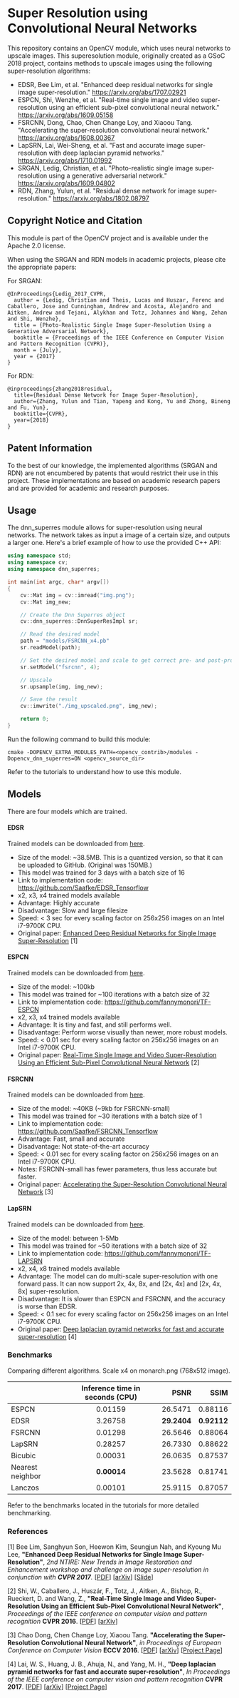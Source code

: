 # Super Resolution using Convolutional Neural Networks

This repository contains an OpenCV module, which uses neural networks to upscale images.
This superesolution module, originally created as a GSoC 2018 project,  contains methods to upscale images using 
the following super-resolution algorithms:

- EDSR, Bee Lim, et al. "Enhanced deep residual networks for single image super-resolution." https://arxiv.org/abs/1707.02921
- ESPCN, Shi, Wenzhe, et al. "Real-time single image and video super-resolution using an efficient sub-pixel convolutional neural network." https://arxiv.org/abs/1609.05158
- FSRCNN, Dong, Chao, Chen Change Loy, and Xiaoou Tang. "Accelerating the super-resolution convolutional neural network." https://arxiv.org/abs/1608.00367
- LapSRN, Lai, Wei-Sheng, et al. "Fast and accurate image super-resolution with deep laplacian pyramid networks." https://arxiv.org/abs/1710.01992
- SRGAN, Ledig, Christian, et al. "Photo-realistic single image super-resolution using a generative adversarial network." https://arxiv.org/abs/1609.04802
- RDN, Zhang, Yulun, et al. "Residual dense network for image super-resolution." https://arxiv.org/abs/1802.08797

## Copyright Notice and Citation

This module is part of the OpenCV project and is available under the Apache 2.0 license.

When using the SRGAN and RDN models in academic projects, please cite the appropriate papers:

For SRGAN:
```
@InProceedings{Ledig_2017_CVPR,
  author = {Ledig, Christian and Theis, Lucas and Huszar, Ferenc and Caballero, Jose and Cunningham, Andrew and Acosta, Alejandro and Aitken, Andrew and Tejani, Alykhan and Totz, Johannes and Wang, Zehan and Shi, Wenzhe},
  title = {Photo-Realistic Single Image Super-Resolution Using a Generative Adversarial Network},
  booktitle = {Proceedings of the IEEE Conference on Computer Vision and Pattern Recognition (CVPR)},
  month = {July},
  year = {2017}
}
```

For RDN:
```
@inproceedings{zhang2018residual,
  title={Residual Dense Network for Image Super-Resolution},
  author={Zhang, Yulun and Tian, Yapeng and Kong, Yu and Zhong, Bineng and Fu, Yun},
  booktitle={CVPR},
  year={2018}
}
```

## Patent Information

To the best of our knowledge, the implemented algorithms (SRGAN and RDN) are not encumbered by patents that would restrict their use in this project. These implementations are based on academic research papers and are provided for academic and research purposes.

## Usage

The dnn_superres module allows for super-resolution using neural networks. The network takes as input a image of a certain size, and outputs a larger one. Here's a brief example of how to use the provided C++ API:

```c++
using namespace std;
using namespace cv;
using namespace dnn_superres;

int main(int argc, char* argv[])
{
    cv::Mat img = cv::imread("img.png");
    cv::Mat img_new;

    // Create the Dnn Superres object
    cv::dnn_superres::DnnSuperResImpl sr;

    // Read the desired model
    path = "models/FSRCNN_x4.pb"
    sr.readModel(path);

    // Set the desired model and scale to get correct pre- and post-processing
    sr.setModel("fsrcnn", 4);

    // Upscale
    sr.upsample(img, img_new);

    // Save the result
    cv::imwrite("./img_upscaled.png", img_new);

    return 0;
}
```

Run the following command to build this module:

```make
cmake -DOPENCV_EXTRA_MODULES_PATH=<opencv_contrib>/modules -Dopencv_dnn_superres=ON <opencv_source_dir>
```

Refer to the tutorials to understand how to use this module.

## Models

There are four models which are trained.

#### EDSR

Trained models can be downloaded from [here](https://github.com/Saafke/EDSR_Tensorflow/tree/master/models).

- Size of the model: ~38.5MB. This is a quantized version, so that it can be uploaded to GitHub. (Original was 150MB.)
- This model was trained for 3 days with a batch size of 16
- Link to implementation code: https://github.com/Saafke/EDSR_Tensorflow
- x2, x3, x4 trained models available
- Advantage: Highly accurate
- Disadvantage: Slow and large filesize
- Speed: < 3 sec for every scaling factor on 256x256 images on an Intel i7-9700K CPU.
- Original paper: [Enhanced Deep Residual Networks for Single Image Super-Resolution](https://arxiv.org/pdf/1707.02921.pdf) [1]

#### ESPCN

Trained models can be downloaded from [here](https://github.com/fannymonori/TF-ESPCN/tree/master/export).

- Size of the model: ~100kb
- This model was trained for ~100 iterations with a batch size of 32
- Link to implementation code: https://github.com/fannymonori/TF-ESPCN
- x2, x3, x4 trained models available
- Advantage: It is tiny and fast, and still performs well.
- Disadvantage: Perform worse visually than newer, more robust models.
- Speed: < 0.01 sec for every scaling factor on 256x256 images on an Intel i7-9700K CPU.
- Original paper: [Real-Time Single Image and Video Super-Resolution Using an Efficient Sub-Pixel Convolutional Neural Network](https://arxiv.org/pdf/1609.05158.pdf) [2]

#### FSRCNN

Trained models can be downloaded from [here](https://github.com/Saafke/FSRCNN_Tensorflow/tree/master/models).

- Size of the model: ~40KB (~9kb for FSRCNN-small)
- This model was trained for ~30 iterations with a batch size of 1
- Link to implementation code: https://github.com/Saafke/FSRCNN_Tensorflow
- Advantage: Fast, small and accurate
- Disadvantage: Not state-of-the-art accuracy
- Speed: < 0.01 sec for every scaling factor on 256x256 images on an Intel i7-9700K CPU.
- Notes: FSRCNN-small has fewer parameters, thus less accurate but faster.
- Original paper: [Accelerating the Super-Resolution Convolutional Neural Network](http://mmlab.ie.cuhk.edu.hk/projects/FSRCNN.html) [3]

#### LapSRN

Trained models can be downloaded from [here](https://github.com/fannymonori/TF-LapSRN/tree/master/export).

- Size of the model: between 1-5Mb
- This model was trained for ~50 iterations with a batch size of 32
- Link to implementation code: https://github.com/fannymonori/TF-LAPSRN
- x2, x4, x8 trained models available
- Advantage: The model can do multi-scale super-resolution with one forward pass. It can now support 2x, 4x, 8x, and [2x, 4x] and [2x, 4x, 8x] super-resolution.
- Disadvantage: It is slower than ESPCN and FSRCNN, and the accuracy is worse than EDSR.
- Speed: < 0.1 sec for every scaling factor on 256x256 images on an Intel i7-9700K CPU.
- Original paper: [Deep laplacian pyramid networks for fast and accurate super-resolution](https://arxiv.org/pdf/1704.03915.pdf) [4]

### Benchmarks

Comparing different algorithms. Scale x4 on monarch.png (768x512 image).

|               | Inference time in seconds (CPU)| PSNR | SSIM |
| ------------- |:-------------------:| ---------:|--------:|
| ESPCN            |0.01159   | 26.5471 | 0.88116 |
| EDSR             |3.26758     |**29.2404**  |**0.92112**  |
| FSRCNN           | 0.01298   | 26.5646 | 0.88064 |
| LapSRN           |0.28257    |26.7330   |0.88622  |
| Bicubic          |0.00031 |26.0635  |0.87537  |
| Nearest neighbor |**0.00014** |23.5628  |0.81741  |
| Lanczos          |0.00101  |25.9115  |0.87057  |

Refer to the benchmarks located in the tutorials for more detailed benchmarking.

### References
[1] Bee Lim, Sanghyun Son, Heewon Kim, Seungjun Nah, and Kyoung Mu Lee, **"Enhanced Deep Residual Networks for Single Image Super-Resolution"**, <i> 2nd NTIRE: New Trends in Image Restoration and Enhancement workshop and challenge on image super-resolution in conjunction with **CVPR 2017**. </i> [[PDF](http://openaccess.thecvf.com/content_cvpr_2017_workshops/w12/papers/Lim_Enhanced_Deep_Residual_CVPR_2017_paper.pdf)] [[arXiv](https://arxiv.org/abs/1707.02921)] [[Slide](https://cv.snu.ac.kr/research/EDSR/Presentation_v3(release).pptx)]

[2] Shi, W., Caballero, J., Huszár, F., Totz, J., Aitken, A., Bishop, R., Rueckert, D. and Wang, Z., **"Real-Time Single Image and Video Super-Resolution Using an Efficient Sub-Pixel Convolutional Neural Network"**, <i>Proceedings of the IEEE conference on computer vision and pattern recognition</i> **CVPR 2016**. [[PDF](http://openaccess.thecvf.com/content_cvpr_2016/papers/Shi_Real-Time_Single_Image_CVPR_2016_paper.pdf)] [[arXiv](https://arxiv.org/abs/1609.05158)]

[3] Chao Dong, Chen Change Loy, Xiaoou Tang. **"Accelerating the Super-Resolution Convolutional Neural Network"**, <i> in Proceedings of European Conference on Computer Vision </i>**ECCV 2016**. [[PDF](http://personal.ie.cuhk.edu.hk/~ccloy/files/eccv_2016_accelerating.pdf)]
[[arXiv](https://arxiv.org/abs/1608.00367)] [[Project Page](http://mmlab.ie.cuhk.edu.hk/projects/FSRCNN.html)]

[4] Lai, W. S., Huang, J. B., Ahuja, N., and Yang, M. H., **"Deep laplacian pyramid networks for fast and accurate super-resolution"**, <i> In Proceedings of the IEEE conference on computer vision and pattern recognition </i>**CVPR 2017**. [[PDF](http://openaccess.thecvf.com/content_cvpr_2017/papers/Lai_Deep_Laplacian_Pyramid_CVPR_2017_paper.pdf)] [[arXiv](https://arxiv.org/abs/1704.03915)] [[Project Page](http://vllab.ucmerced.edu/wlai24/LapSRN/)]
